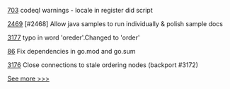 
[703](https://github.com/hyperledger-labs/business-partner-agent/pull/703) codeql warnings - locale in register did script

[2469](https://github.com/hyperledger/indy-sdk/pull/2469) [#2468] Allow java samples to run individually & polish sample docs

[3177](https://github.com/hyperledger/fabric/pull/3177) typo in word 'oreder'.Changed to 'order'

[86](https://github.com/hyperledger-labs/mirbft/pull/86) Fix dependencies in go.mod and go.sum

[3176](https://github.com/hyperledger/fabric/pull/3176) Close connections to stale ordering nodes (backport #3172)


[See more >>>](https://start-here.hyperledger.org/pull-requests)
